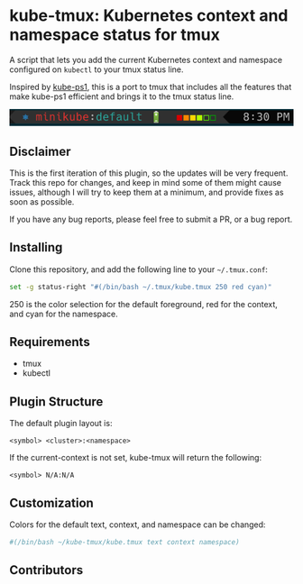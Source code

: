 # kube-tmux: Kubernetes context and namespace status for tmux

A script that lets you add the current Kubernetes context and namespace configured
on `kubectl` to your tmux status line.

Inspired by [kube-ps1](https://github.com/jonmosco/kube-ps1), this is a port
to tmux that includes all the features that make kube-ps1 efficient and brings
it to the tmux status line.

![plugin](img/screenshot4.png)

## Disclaimer

This is the first iteration of this plugin, so the updates will be very
frequent.  Track this repo for changes, and keep in mind some of them
might cause issues, although I will try to keep them at a minimum, and provide
fixes as soon as possible.

If you have any bug reports, please feel free to submit a PR, or a bug report.

## Installing

Clone this repository, and add the following line to your `~/.tmux.conf`:

```bash
set -g status-right "#(/bin/bash ~/.tmux/kube.tmux 250 red cyan)"
```

250 is the color selection for the default foreground, red for the context,
and cyan for the namespace.

## Requirements

* tmux
* kubectl

## Plugin Structure

The default plugin layout is:

```
<symbol> <cluster>:<namespace>
```

If the current-context is not set, kube-tmux will return the following:

```
<symbol> N/A:N/A
```

## Customization

Colors for the default text, context, and namespace can be changed:

```bash
#(/bin/bash ~/kube-tmux/kube.tmux text context namespace)
```

## Contributors
